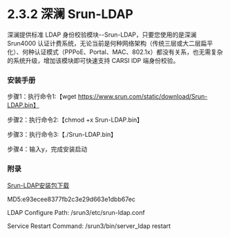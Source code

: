 # 2.3.2 深澜 Srun-LDAP

深澜提供标准 LDAP 身份校验模块--Srun-LDAP，只要您使用的是深澜 Srun4000 认证计费系统，无论当前是何种网络架构（传统三层或大二层扁平化）、何种认证模式（PPPoE、Portal、MAC、802.1x）都没有关系，也无需复杂的系统升级，增加该模块即可快速支持 CARSI IDP 端身份校验。

### 安装手册

步骤1：执行命令1:【wget https://www.srun.com/static/download/Srun-LDAP.bin】

步骤2：执行命令2:【chmod +x Srun-LDAP.bin】

步骤3：执行命令3:【./Srun-LDAP.bin】

步骤4：输入y，完成安装启动

### 附录

[Srun-LDAP安装包下载](https://www.srun.com/static/download/Srun-LDAP.bin)

MD5:e93ecee8377fb2c3e29d663e1dbb67ec

LDAP Configure Path: /srun3/etc/srun-ldap.conf

Service Restart Command: /srun3/bin/server_ldap restart
